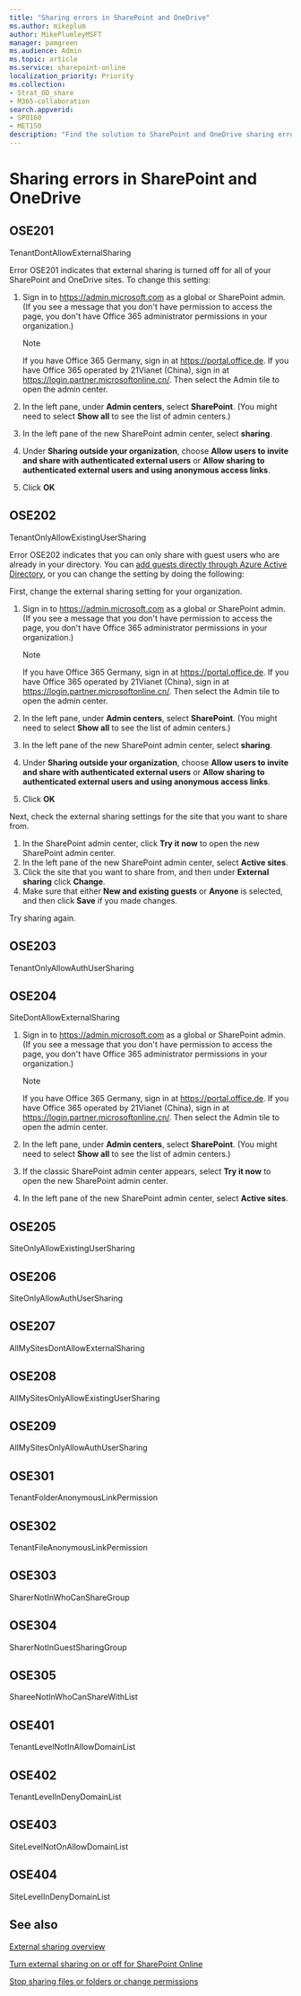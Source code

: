 ```yaml
---
title: "Sharing errors in SharePoint and OneDrive"
ms.author: mikeplum
author: MikePlumleyMSFT
manager: pamgreen
ms.audience: Admin
ms.topic: article
ms.service: sharepoint-online
localization_priority: Priority
ms.collection:  
- Strat_OD_share
- M365-collaboration
search.appverid:
- SPO160
- MET150
description: "Find the solution to SharePoint and OneDrive sharing errors"
---
```


# Sharing errors in SharePoint and OneDrive

## OSE201
TenantDontAllowExternalSharing

Error OSE201 indicates that external sharing is turned off for all of your SharePoint and OneDrive sites. To change this setting:

1. Sign in to https://admin.microsoft.com as a global or SharePoint admin. (If you see a message that you don't have permission to access the page, you don't have Office 365 administrator permissions in your organization.)
    
    > [!NOTE]
    > If you have Office 365 Germany, sign in at https://portal.office.de. If you have Office 365 operated by 21Vianet (China), sign in at https://login.partner.microsoftonline.cn/. Then select the Admin tile to open the admin center.   
2. In the left pane, under **Admin centers**, select **SharePoint**. (You might need to select **Show all** to see the list of admin centers.) 
4. In the left pane of the new SharePoint admin center, select **sharing**.
5. Under **Sharing outside your organization**, choose **Allow users to invite and share with authenticated external users** or **Allow sharing to authenticated external users and using anonymous access links**.
6. Click **OK**

## OSE202
TenantOnlyAllowExistingUserSharing

Error OSE202 indicates that you can only share with guest users who are already in your directory. You can [add guests directly through Azure Active Directory](https://docs.microsoft.com/azure/active-directory/b2b/b2b-quickstart-add-guest-users-portal), or you can change the setting by doing the following:

First, change the external sharing setting for your organization.

1. Sign in to https://admin.microsoft.com as a global or SharePoint admin. (If you see a message that you don't have permission to access the page, you don't have Office 365 administrator permissions in your organization.)
    
    > [!NOTE]
    > If you have Office 365 Germany, sign in at https://portal.office.de. If you have Office 365 operated by 21Vianet (China), sign in at https://login.partner.microsoftonline.cn/. Then select the Admin tile to open the admin center.   
2. In the left pane, under **Admin centers**, select **SharePoint**. (You might need to select **Show all** to see the list of admin centers.) 
4. In the left pane of the new SharePoint admin center, select **sharing**.
5. Under **Sharing outside your organization**, choose **Allow users to invite and share with authenticated external users** or **Allow sharing to authenticated external users and using anonymous access links**.
6. Click **OK**

Next, check the external sharing settings for the site that you want to share from.

1. In the SharePoint admin center, click **Try it now** to open the new SharePoint admin center.
2. In the left pane of the new SharePoint admin center, select **Active sites**.
3. Click the site that you want to share from, and then under **External sharing** click **Change**.
4. Make sure that either **New and existing guests** or **Anyone** is selected, and then click **Save** if you made changes.

Try sharing again.

## OSE203
TenantOnlyAllowAuthUserSharing

## OSE204
SiteDontAllowExternalSharing

1. Sign in to https://admin.microsoft.com as a global or SharePoint admin. (If you see a message that you don't have permission to access the page, you don't have Office 365 administrator permissions in your organization.)
    
    > [!NOTE]
    > If you have Office 365 Germany, sign in at https://portal.office.de. If you have Office 365 operated by 21Vianet (China), sign in at https://login.partner.microsoftonline.cn/. Then select the Admin tile to open the admin center.  
    
2. In the left pane, under **Admin centers**, select **SharePoint**. (You might need to select **Show all** to see the list of admin centers.) 

3. If the classic SharePoint admin center appears, select **Try it now** to open the new SharePoint admin center. 

4. In the left pane of the new SharePoint admin center, select **Active sites**.



## OSE205
SiteOnlyAllowExistingUserSharing

## OSE206
SiteOnlyAllowAuthUserSharing

## OSE207
AllMySitesDontAllowExternalSharing

## OSE208
AllMySitesOnlyAllowExistingUserSharing

## OSE209
AllMySitesOnlyAllowAuthUserSharing

## OSE301
TenantFolderAnonymousLinkPermission

## OSE302
TenantFileAnonymousLinkPermission

## OSE303
SharerNotInWhoCanShareGroup

## OSE304
SharerNotInGuestSharingGroup

## OSE305
ShareeNotInWhoCanShareWithList

## OSE401
TenantLevelNotInAllowDomainList

## OSE402
TenantLevelInDenyDomainList

## OSE403
SiteLevelNotOnAllowDomainList

## OSE404
SiteLevelInDenyDomainList
  
## See also

[External sharing overview](external-sharing-overview.md)

[Turn external sharing on or off for SharePoint Online](turn-external-sharing-on-or-off.md)

[Stop sharing files or folders or change permissions](https://support.office.com/article/0a36470f-d7fe-40a0-bd74-0ac6c1e13323)
